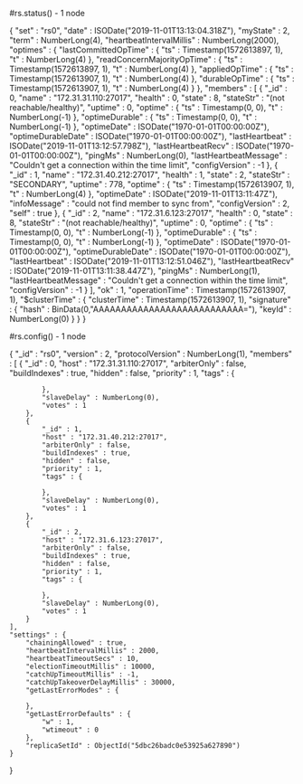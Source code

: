 #rs.status() - 1 node

{
	"set" : "rs0",
	"date" : ISODate("2019-11-01T13:13:04.318Z"),
	"myState" : 2,
	"term" : NumberLong(4),
	"heartbeatIntervalMillis" : NumberLong(2000),
	"optimes" : {
		"lastCommittedOpTime" : {
			"ts" : Timestamp(1572613897, 1),
			"t" : NumberLong(4)
		},
		"readConcernMajorityOpTime" : {
			"ts" : Timestamp(1572613897, 1),
			"t" : NumberLong(4)
		},
		"appliedOpTime" : {
			"ts" : Timestamp(1572613907, 1),
			"t" : NumberLong(4)
		},
		"durableOpTime" : {
			"ts" : Timestamp(1572613907, 1),
			"t" : NumberLong(4)
		}
	},
	"members" : [
		{
			"_id" : 0,
			"name" : "172.31.31.110:27017",
			"health" : 0,
			"state" : 8,
			"stateStr" : "(not reachable/healthy)",
			"uptime" : 0,
			"optime" : {
				"ts" : Timestamp(0, 0),
				"t" : NumberLong(-1)
			},
			"optimeDurable" : {
				"ts" : Timestamp(0, 0),
				"t" : NumberLong(-1)
			},
			"optimeDate" : ISODate("1970-01-01T00:00:00Z"),
			"optimeDurableDate" : ISODate("1970-01-01T00:00:00Z"),
			"lastHeartbeat" : ISODate("2019-11-01T13:12:57.798Z"),
			"lastHeartbeatRecv" : ISODate("1970-01-01T00:00:00Z"),
			"pingMs" : NumberLong(0),
			"lastHeartbeatMessage" : "Couldn't get a connection within the time limit",
			"configVersion" : -1
		},
		{
			"_id" : 1,
			"name" : "172.31.40.212:27017",
			"health" : 1,
			"state" : 2,
			"stateStr" : "SECONDARY",
			"uptime" : 778,
			"optime" : {
				"ts" : Timestamp(1572613907, 1),
				"t" : NumberLong(4)
			},
			"optimeDate" : ISODate("2019-11-01T13:11:47Z"),
			"infoMessage" : "could not find member to sync from",
			"configVersion" : 2,
			"self" : true
		},
		{
			"_id" : 2,
			"name" : "172.31.6.123:27017",
			"health" : 0,
			"state" : 8,
			"stateStr" : "(not reachable/healthy)",
			"uptime" : 0,
			"optime" : {
				"ts" : Timestamp(0, 0),
				"t" : NumberLong(-1)
			},
			"optimeDurable" : {
				"ts" : Timestamp(0, 0),
				"t" : NumberLong(-1)
			},
			"optimeDate" : ISODate("1970-01-01T00:00:00Z"),
			"optimeDurableDate" : ISODate("1970-01-01T00:00:00Z"),
			"lastHeartbeat" : ISODate("2019-11-01T13:12:51.046Z"),
			"lastHeartbeatRecv" : ISODate("2019-11-01T13:11:38.447Z"),
			"pingMs" : NumberLong(1),
			"lastHeartbeatMessage" : "Couldn't get a connection within the time limit",
			"configVersion" : -1
		}
	],
	"ok" : 1,
	"operationTime" : Timestamp(1572613907, 1),
	"$clusterTime" : {
		"clusterTime" : Timestamp(1572613907, 1),
		"signature" : {
			"hash" : BinData(0,"AAAAAAAAAAAAAAAAAAAAAAAAAAA="),
			"keyId" : NumberLong(0)
		}
	}
}

#rs.config() - 1 node

{
	"_id" : "rs0",
	"version" : 2,
	"protocolVersion" : NumberLong(1),
	"members" : [
		{
			"_id" : 0,
			"host" : "172.31.31.110:27017",
			"arbiterOnly" : false,
			"buildIndexes" : true,
			"hidden" : false,
			"priority" : 1,
			"tags" : {
				
			},
			"slaveDelay" : NumberLong(0),
			"votes" : 1
		},
		{
			"_id" : 1,
			"host" : "172.31.40.212:27017",
			"arbiterOnly" : false,
			"buildIndexes" : true,
			"hidden" : false,
			"priority" : 1,
			"tags" : {
				
			},
			"slaveDelay" : NumberLong(0),
			"votes" : 1
		},
		{
			"_id" : 2,
			"host" : "172.31.6.123:27017",
			"arbiterOnly" : false,
			"buildIndexes" : true,
			"hidden" : false,
			"priority" : 1,
			"tags" : {
				
			},
			"slaveDelay" : NumberLong(0),
			"votes" : 1
		}
	],
	"settings" : {
		"chainingAllowed" : true,
		"heartbeatIntervalMillis" : 2000,
		"heartbeatTimeoutSecs" : 10,
		"electionTimeoutMillis" : 10000,
		"catchUpTimeoutMillis" : -1,
		"catchUpTakeoverDelayMillis" : 30000,
		"getLastErrorModes" : {
			
		},
		"getLastErrorDefaults" : {
			"w" : 1,
			"wtimeout" : 0
		},
		"replicaSetId" : ObjectId("5dbc26badc0e53925a627890")
	}
}
